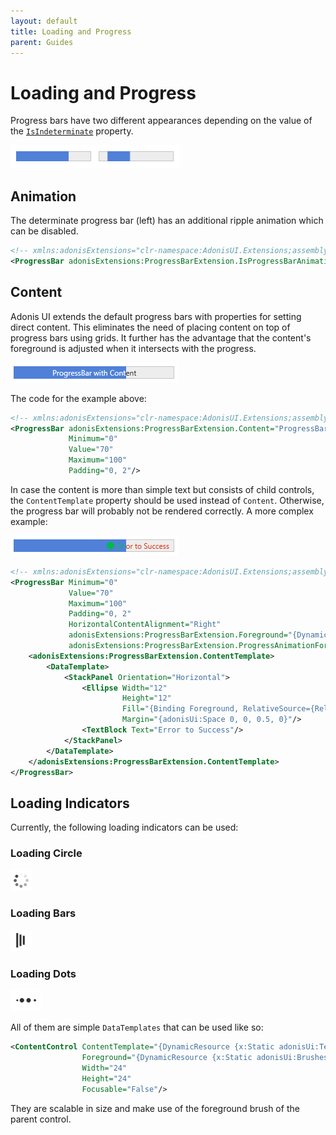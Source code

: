 ```yaml
---
layout: default
title: Loading and Progress
parent: Guides
---
```


# Loading and Progress

Progress bars have two different appearances depending on the value of the [`IsIndeterminate`](https://docs.microsoft.com/en-us/dotnet/api/system.windows.controls.progressbar.isindeterminate) property.

![Determinate and indeterminate progress bars](../../img/adonis-demo-progressbar-light.gif)

## Animation

The determinate progress bar (left) has an additional ripple animation which can be disabled.

```xml
<!-- xmlns:adonisExtensions="clr-namespace:AdonisUI.Extensions;assembly=AdonisUI" -->
<ProgressBar adonisExtensions:ProgressBarExtension.IsProgressBarAnimationEnabled="False"/>
```

## Content

Adonis UI extends the default progress bars with properties for setting direct content. This eliminates the need of placing content on top of progress bars using grids. It further has the advantage that the content's foreground is adjusted when it intersects with the progress.

![Progress bar with content](../../img/adonis-demo-progressbar-content-light.png)

The code for the example above:

```xml
<!-- xmlns:adonisExtensions="clr-namespace:AdonisUI.Extensions;assembly=AdonisUI" -->
<ProgressBar adonisExtensions:ProgressBarExtension.Content="ProgressBar with Content"
             Minimum="0"
             Value="70"
             Maximum="100"
             Padding="0, 2"/>
```

In case the content is more than simple text but consists of child controls, the `ContentTemplate` property should be used instead of `Content`. Otherwise, the progress bar will probably not be rendered correctly.
A more complex example:

![Progress bar with content template](../../img/adonis-demo-progressbar-contenttemplate-light.png)

```xml
<!-- xmlns:adonisExtensions="clr-namespace:AdonisUI.Extensions;assembly=AdonisUI" -->
<ProgressBar Minimum="0"
             Value="70"
             Maximum="100"
             Padding="0, 2"
             HorizontalContentAlignment="Right"
             adonisExtensions:ProgressBarExtension.Foreground="{DynamicResource {x:Static adonisUi:Brushes.ErrorBrush}}"
             adonisExtensions:ProgressBarExtension.ProgressAnimationForeground="{DynamicResource {x:Static adonisUi:Brushes.SuccessBrush}}">
    <adonisExtensions:ProgressBarExtension.ContentTemplate>
        <DataTemplate>
            <StackPanel Orientation="Horizontal">
                <Ellipse Width="12"
                         Height="12"
                         Fill="{Binding Foreground, RelativeSource={RelativeSource FindAncestor, AncestorType=Control}}"
                         Margin="{adonisUi:Space 0, 0, 0.5, 0}"/>
                <TextBlock Text="Error to Success"/>
            </StackPanel>
        </DataTemplate>
    </adonisExtensions:ProgressBarExtension.ContentTemplate>
</ProgressBar>
```

## Loading Indicators

Currently, the following loading indicators can be used:

### Loading Circle

![Loading Circle](../../img/adonis-demo-loadingcircle-light.gif)

### Loading Bars

![Loading Bars](../../img/adonis-demo-loadingbars-light.gif)

### Loading Dots

![Loading Dots](../../img/adonis-demo-loadingdots-light.gif)

All of them are simple `DataTemplates` that can be used like so:

```xml
<ContentControl ContentTemplate="{DynamicResource {x:Static adonisUi:Templates.LoadingCircle}}"
                Foreground="{DynamicResource {x:Static adonisUi:Brushes.ForegroundBrush}}"
                Width="24"
                Height="24"
                Focusable="False"/>
```

They are scalable in size and make use of the foreground brush of the parent control.
